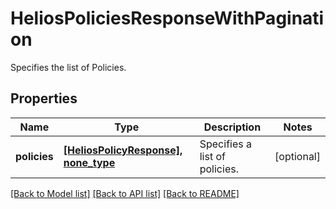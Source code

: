 # HeliosPoliciesResponseWithPagination

Specifies the list of Policies.

## Properties
Name | Type | Description | Notes
------------ | ------------- | ------------- | -------------
**policies** | [**[HeliosPolicyResponse], none_type**](HeliosPolicyResponse.md) | Specifies a list of policies. | [optional] 

[[Back to Model list]](../README.md#documentation-for-models) [[Back to API list]](../README.md#documentation-for-api-endpoints) [[Back to README]](../README.md)


